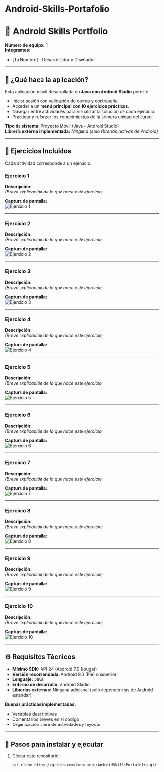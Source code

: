 # Android-Skills-Portafolio
# 📱 Android Skills Portfolio

**Número de equipo:** 1  
**Integrantes:**  
- [Tu Nombre] – Desarrollador y Diseñador  

---

## 📌 ¿Qué hace la aplicación?

Esta aplicación móvil desarrollada en **Java con Android Studio** permite:  
- Iniciar sesión con validación de correo y contraseña.  
- Acceder a un **menú principal con 10 ejercicios prácticos**.  
- Navegar entre actividades para visualizar la solución de cada ejercicio.  
- Practicar y reforzar los conocimientos de la primera unidad del curso.  

**Tipo de sistema:** Proyecto Móvil (Java - Android Studio)  
**Librería externa implementada:** *Ninguna (solo librerías nativas de Android)*  

---

## 📝 Ejercicios Incluidos

Cada actividad corresponde a un ejercicio.  

### Ejercicio 1
**Descripción:**  
*(Breve explicación de lo que hace este ejercicio)*  

**Captura de pantalla:**  
![Ejercicio 1](capturas/Ejercicio1.png)

---

### Ejercicio 2
**Descripción:**  
*(Breve explicación de lo que hace este ejercicio)*  

**Captura de pantalla:**  
![Ejercicio 2](capturas/Ejercicio2.png)

---

### Ejercicio 3
**Descripción:**  
*(Breve explicación de lo que hace este ejercicio)*  

**Captura de pantalla:**  
![Ejercicio 3](capturas/Ejercicio3.png)

---

### Ejercicio 4
**Descripción:**  
*(Breve explicación de lo que hace este ejercicio)*  

**Captura de pantalla:**  
![Ejercicio 4](capturas/Ejercicio4.png)

---

### Ejercicio 5
**Descripción:**  
*(Breve explicación de lo que hace este ejercicio)*  

**Captura de pantalla:**  
![Ejercicio 5](capturas/Ejercicio5.png)

---

### Ejercicio 6
**Descripción:**  
*(Breve explicación de lo que hace este ejercicio)*  

**Captura de pantalla:**  
![Ejercicio 6](capturas/Ejercicio6.png)

---

### Ejercicio 7
**Descripción:**  
*(Breve explicación de lo que hace este ejercicio)*  

**Captura de pantalla:**  
![Ejercicio 7](capturas/Ejercicio7.png)

---

### Ejercicio 8
**Descripción:**  
*(Breve explicación de lo que hace este ejercicio)*  

**Captura de pantalla:**  
![Ejercicio 8](capturas/Ejercicio8.png)

---

### Ejercicio 9
**Descripción:**  
*(Breve explicación de lo que hace este ejercicio)*  

**Captura de pantalla:**  
![Ejercicio 9](capturas/Ejercicio9.png)

---

### Ejercicio 10
**Descripción:**  
*(Breve explicación de lo que hace este ejercicio)*  

**Captura de pantalla:**  
![Ejercicio 10](capturas/Ejercicio10.png)

---

## ⚙️ Requisitos Técnicos

- **Mínimo SDK:** API 24 (Android 7.0 Nougat)  
- **Versión recomendada:** Android 9.0 (Pie) o superior  
- **Lenguaje:** Java  
- **Entorno de desarrollo:** Android Studio  
- **Librerías externas:** Ninguna adicional (solo dependencias de Android estándar)  

**Buenas prácticas implementadas:**  
- Variables descriptivas  
- Comentarios breves en el código  
- Organización clara de actividades y layouts  

---

## 🚀 Pasos para instalar y ejecutar

1. Clonar este repositorio:  
   ```bash
   git clone https://github.com/tuusuario/AndroidSkillsPortafolio.git
